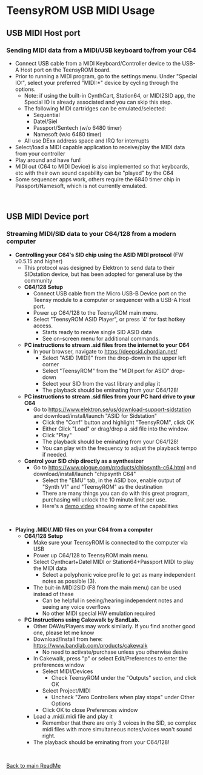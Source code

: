 
# TeensyROM USB MIDI Usage

## USB MIDI Host port
### Sending MIDI data from a MIDI/USB keyboard to/from your C64
  * Connect USB cable from a MIDI Keyboard/Controller device to the USB-A Host port on the TeensyROM board.
  * Prior to running a MIDI program, go to the settings menu. Under "Special IO:", select your preferred "MIDI:*" device by cycling through the options.
    * Note: if using the built-in CynthCart, Station64, or MIDI2SID app, the Special IO is already associated and you can skip this step.
    * The following MIDI cartridges can be emulated/selected:
      * Sequential
      * Datel/Siel
      * Passport/Sentech (w/o 6480 timer)
      * Namesoft (w/o 6480 timer)
    * All use DExx address space and IRQ for interrupts
  * Select/load a MIDI capable application to receive/play the MIDI data from your controller
  * Play around and have fun!
  * MIDI out (C64 to MIDI Device) is also implemented so that keyboards, etc with their own sound capability can be "played" by the C64
  * Some sequencer apps work, others require the 6840 timer chip in Passport/Namesoft, which is not currently emulated.

<BR>

## USB MIDI Device port 
### Streaming MIDI/SID data to your C64/128 from a modern computer
  * **Controlling your C64's SID chip using the ASID MIDI protocol** (FW v0.5.15 and higher)
    * This protocol was designed by Elektron to send data to their SIDstation device, but has been adopted for general use by the community
    * **C64/128 Setup**
      * Connect USB cable from the Micro USB-B Device port on the Teensy module to a computer or sequencer with a USB-A Host port.
      * Power up C64/128 to the TeensyROM main menu.
      * Select "TeensyROM ASID Player", or press '4' for fast hotkey access.
        * Starts ready to receive single SID ASID data
        * See on-screen menu for additional commands.
    * **PC instructions to stream .sid files from the internet to your C64**
      * In your browser, navigate to https://deepsid.chordian.net/
        * Select "ASID (MIDI)" from the drop-down in the upper left corner
        * Select "TeensyROM" from the "MIDI port for ASID" drop-down
        * Select your SID from the vast library and play it
        * The playback should be eminating from your C64/128!
    * **PC instructions to stream .sid files from your PC hard drive to your C64**
      * Go to https://www.elektron.se/us/download-support-sidstation and download/install/launch "ASID for Sidstation"
        * Click the "Conf" button and highlight "TeensyROM", click OK
        * Either Click "Load" or drag/drop a .sid file into the window.
        * Click "Play"
        * The playback should be eminating from your C64/128!
        * You can play with the frequency to adjust the playback tempo if needed.
    * **Control your SID chip directly as a synthesizer**
      * Go to https://www.plogue.com/products/chipsynth-c64.html and download/install/launch "chipsynth C64"
        * Select the "EMU" tab, in the ASID box, enable output of "Synth V1" and "TeensyROM" as the destination
        * There are many things you can do with this great program, purchasing will unlock the 10 minute limit per use.
        * Here's a [demo video](https://www.youtube.com/watch?v=-Xs3h59-dOU) showing some of the capabilities

<BR>

  * **Playing .MIDI/.MID files on your C64 from a computer**
    * **C64/128 Setup**
      * Make sure your TeensyROM is connected to the computer via USB
      * Power up C64/128 to TeensyROM main menu.
      * Select Cynthcart+Datel MIDI or Station64+Passport MIDI to play the MIDI data
        * Select a polyphonic voice profile to get as many independent notes as possible (3).
      * The buit-in MIDI2SID (F8 from the main menu) can be used instead of these
        * Can be helpful in seeing/hearing independent notes and seeing any voice overflows
        * No other MIDI special HW emulation required
    * **PC Instructions using Cakewalk by BandLab.**
      * Other DAWs/Players may work similarly.  If you find another good one, please let me know
      * Download/Install from here: https://www.bandlab.com/products/cakewalk
        * No need to activate/purchase unless you otherwise desire
      * In Cakewalk, press "p" or select Edit/Preferences to enter the preferences window
        * Select MIDI/Devices
          * Check TeensyROM under the "Outputs" section, and click OK
        * Select Project/MIDI
          * Uncheck "Zero Controllers when play stops" under Other Options
        * Click OK to close Preferences window
      * Load a .mid/.midi file and play it
        * Remember that there are only 3 voices in the SID, so complex midi files with more simultaneous notes/voices won't sound right.
      * The playback should be eminating from your C64/128!

<br>

[Back to main ReadMe](/README.md)
